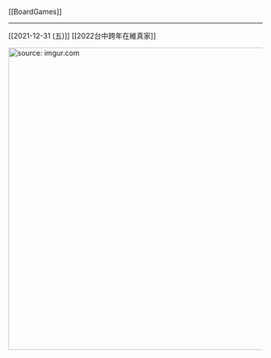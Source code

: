 [[BoardGames]]

---

[[2021-12-31 (五)]] [[2022台中跨年在維真家]]

<a href="https://imgur.com/rfe0xCo"><img src="https://i.imgur.com/rfe0xCo.jpg" title="source: imgur.com" width="600px" /></a>
